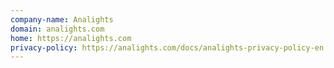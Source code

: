 ```yaml
---
company-name: Analights
domain: analights.com
home: https://analights.com
privacy-policy: https://analights.com/docs/analights-privacy-policy-en.pdf
---
```




